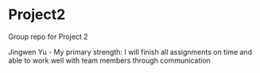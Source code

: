 # Project2
Group repo for Project 2

Jingwen Yu - My primary strength: I will finish all assignments on time and able to work well with team members through communication